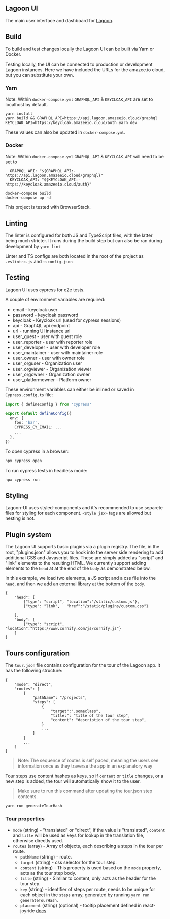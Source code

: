 ## Lagoon UI

The main user interface and dashboard for [Lagoon](https://github.com/uselagoon/lagoon).

## Build

To build and test changes locally the Lagoon UI can be built via Yarn or Docker.

Testing locally, the UI can be connected to production or development Lagoon instances. Here we have included the URLs for the amazee.io cloud, but you can substitute your own.

### Yarn

Note: Within `docker-compose.yml` `GRAPHQL_API` & `KEYCLOAK_API` are set to localhost by default.

```
yarn install
yarn build && GRAPHQL_API=https://api.lagoon.amazeeio.cloud/graphql KEYCLOAK_API=https://keycloak.amazeeio.cloud/auth yarn dev
```

These values can also be updated in `docker-compose.yml`.

### Docker

Note: Within `docker-compose.yml` `GRAPHQL_API` & `KEYCLOAK_API` will need to be set to

```
  GRAPHQL_API: "${GRAPHQL_API:-https://api.lagoon.amazeeio.cloud/graphql}"
  KEYCLOAK_API: "${KEYCLOAK_API:-https://keycloak.amazeeio.cloud/auth}"
```

```
docker-compose build
docker-compose up -d
```

This project is tested with BrowserStack.

## Linting

The linter is configured for both JS and TypeScript files, with the latter being much stricter.
It runs during the build step but can also be ran during development by `yarn lint`

Linter and TS configs are both located in the root of the project as `.eslintrc.js` and `tsconfig.json`

## Testing

Lagoon UI uses cypress for e2e tests.

A couple of environment variables are required:

- email - keycloak user
- password - keycloak password
- keycloak - Keycloak url (used for cypress sessions)
- api - GraphQL api endpoint
- url - running UI instance url
- user_guest - user with guest role
- user_reporter - user with reporter role
- user_developer - user with developer role
- user_maintainer - user with maintainer role
- user_owner - user with owner role
- user_orguser - Organization user
- user_orgviewer - Organization viewer
- user_orgowner - Organization owner
- user_platformowner - Platform owner

These environment variables can either be inlined or saved in `Cypress.config.ts` file:

```ts
import { defineConfig } from 'cypress'

export default defineConfig({
  env: {
    foo: 'bar',
    CYPRESS_CY_EMAIL: ...
    ...
  },
})
```

To open cypress in a browser:

```sh
npx cypress open
```

To run cypress tests in headless mode:

```sh
npx cypress run
```

## Styling

Lagoon-UI uses styled-components and it's recommended to use separete files for styling for each component.
`<style jsx>` tags are allowed but nesting is not.

## Plugin system

The Lagoon UI supports basic plugins via a plugin registry.
The file, in the root, "plugins.json" allows you to hook into the server side rendering to add additional CSS and Javascript files. These are simply added as "script" and "link" elements to the resulting HTML.
We currently support adding elements to the `head` at at the end of the `body` as demonstrated below.

In this example, we load two elements, a JS script and a css file into the `head`, and then we add an external library at the bottom of the `body`.

```
{
    "head": [
        {"type": "script", "location":"/static/custom.js"},
        {"type": "link",   "href":"/static/plugins/custom.css"}

    ],
    "body": [
        {"type": "script", "location":"https://www.cornify.com/js/cornify.js"}
    ]
}
```

## Tours configuration

The `tour.json` file contains configuration for the tour of the Lagoon app. it has the following structure:

```
{
    "mode": "direct",
    "routes": [
        {
            "pathName": "/projects",
            "steps": [
                {
                    "target":".someclass",
                    "title:": "title of the tour step",
                    "content": "description of the tour step",
                }
                ...
            ]
        }
        ...
    ]
}

```

> Note: The sequence of routes is self paced, meaning the users see information once as they traverse the app in an explanatory way

Tour steps use content hashes as keys, so if `content` or `title` changes, or a new step is added, the tour will automatically show it to the user.

> Make sure to run this command after updating the tour.json step contents.

```sh
yarn run generateTourHash
```

### Tour properties

- `mode` (string) - "translated" or "direct", if the value is "translated", `content` and `title` will be used as keys for lookup in the translation file, otherwise directly used.
- `routes` (array) - Array of objects, each describing a steps in the tour per route.
  - `pathName` (string) - route.
  - `target` (string) - css selector for the tour step.
  - `content` (string) - This property is used based on the `mode` property, acts as the tour step body.
  - `title` (string) - Similar to content, only acts as the header for the tour step.
  - `key` (string) - identifier of steps per route, needs to be unique for each object in the `steps` array, generated by running `yarn run generateTourHash`.
  - `placement` (string) (optional) - tooltip placement defined in react-joyride [docs](https://docs.react-joyride.com/step)
